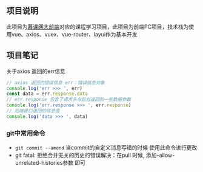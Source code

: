 ## 项目说明
此项目为[慕课网大前端](https://class.imooc.com/sale/webfullstack)对应的课程学习项目，此项目为前端PC项目，技术栈为使用vue、axios、vuex、vue-router、layui作为基本开发

## 项目笔记

关于axios 返回的err信息
```javascript
// axios 返回的错误信息 err：错误信息对象
console.log('err >>> ', err)
const data = err.response.data
// err.response 包含了请求头与后台返回的一些数据参数
console.log('err.response >>> ', err.response)
// 后端接口返回的信息值
console.log('data >>> ', data)
```

### git中常用命令
- `git commit --amend` 当commit的自定义消息写错的时候 使用此命令进行更改
- git fatal: 拒绝合并无关的历史的错误解决：在pull 时候, 添加–allow-unrelated-histories参数 即可
